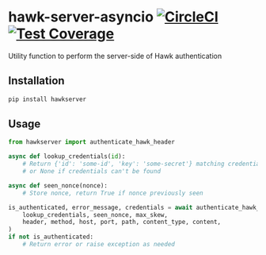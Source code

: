 # hawk-server-asyncio [![CircleCI](https://circleci.com/gh/uktrade/hawk-server-asyncio.svg?style=svg)](https://circleci.com/gh/uktrade/hawk-server-asyncio) [![Test Coverage](https://api.codeclimate.com/v1/badges/b03db2f3cb9fedeb4ea7/test_coverage)](https://codeclimate.com/github/uktrade/hawk-server-asyncio/test_coverage)

Utility function to perform the server-side of Hawk authentication


## Installation

```bash
pip install hawkserver
```


## Usage

```python
from hawkserver import authenticate_hawk_header

async def lookup_credentials(id):
    # Return {'id': 'some-id', 'key': 'some-secret'} matching credentials,
    # or None if credentials can't be found

async def seen_nonce(nonce):
    # Store nonce, return True if nonce previously seen

is_authenticated, error_message, credentials = await authenticate_hawk_header(
    lookup_credentials, seen_nonce, max_skew,
    header, method, host, port, path, content_type, content,
)
if not is_authenticated:
    # Return error or raise exception as needed
```
